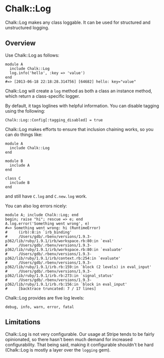 # Chalk::Log

Chalk::Log makes any class loggable. It can be used for structured
and unstructured logging.

## Overview

Use Chalk::Log as follows:

    module A
      include Chalk::Log
      log.info('hello', :key => 'value')
    end
    #=> [2013-06-18 22:18:28.314756] [64682] hello: key="value"

Chalk::Log will create a `log` method as both a class an instance
method, which return a class-specific logger.

By default, it tags loglines with helpful information. You can disable
tagging using the following:

    Chalk::Log::Config[:tagging_disabled] = true

Chalk::Log makes efforts to ensure that inclusion chaining works, so you
can do things like:

    module A
      include Chalk::Log
    end

    module B
      include A
    end

    class C
      include B
    end

and still have `C.log` and `C.new.log` work.

You can also log errors nicely:

    module A; include Chalk::Log; end
    begin; raise "hi"; rescue => e; end
    A.log.error('Something went wrong', e)
    #=> Something went wrong: hi (RuntimeError)
    #     (irb):8:in `irb_binding'
    #     /Users/gdb/.rbenv/versions/1.9.3-p362/lib/ruby/1.9.1/irb/workspace.rb:80:in `eval'
    #     /Users/gdb/.rbenv/versions/1.9.3-p362/lib/ruby/1.9.1/irb/workspace.rb:80:in `evaluate'
    #     /Users/gdb/.rbenv/versions/1.9.3-p362/lib/ruby/1.9.1/irb/context.rb:254:in `evaluate'
    #     /Users/gdb/.rbenv/versions/1.9.3-p362/lib/ruby/1.9.1/irb.rb:159:in `block (2 levels) in eval_input'
    #     /Users/gdb/.rbenv/versions/1.9.3-p362/lib/ruby/1.9.1/irb.rb:273:in `signal_status'
    #     /Users/gdb/.rbenv/versions/1.9.3-p362/lib/ruby/1.9.1/irb.rb:156:in `block in eval_input'
    #     [backtrace truncated: 7 / 17 lines]

Chalk::Log provides are five log levels:

    debug, info, warn, error, fatal

## Limitations

Chalk::Log is not very configurable. Our usage at Stripe tends to
be fairly opinionated, so there hasn't been much demand for increased
configurability. That being said, making it configurable shouldn't be
hard (Chalk::Log is mostly a layer over the `logging` gem).
